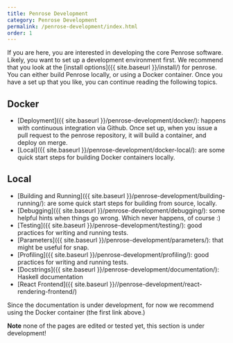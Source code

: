 ```yaml
---
title: Penrose Development
category: Penrose Development
permalink: /penrose-development/index.html
order: 1
---
```


If you are here, you are interested in developing the core Penrose software.
Likely, you want to set up a development environment first. We recommend that
you look at the [install options]({{ site.baseurl }}/install/) for penrose. You
can either build Penrose locally, or using a Docker container. Once you have
a set up that you like, you can continue reading the following topics.

## Docker

 - [Deployment]({{ site.baseurl }}/penrose-development/docker/): happens with continuous integration via Github. Once set up, when you issue a pull request to the penrose repository, it will build a container, and deploy on merge.
 - [Local]({{ site.baseurl }}/penrose-development/docker-local/): are some quick start steps for building Docker containers locally.

## Local

 - [Building and Running]({{ site.baseurl }}/penrose-development/building-running/): are some quick start steps for building from source, locally.
 - [Debugging]({{ site.baseurl }}/penrose-development/debugging/): some helpful hints when things go wrong. Which never happens, of course :)
 - [Testing]({{ site.baseurl }}/penrose-development/testing/): good practices for writing and running tests.
 - [Parameters]({{ site.baseurl }}/penrose-development/parameters/): that might be useful for snap.
 - [Profiling]({{ site.baseurl }}/penrose-development/profiling/): good practices for writing and running tests.
 - [Docstrings]({{ site.baseurl }}/penrose-development/documentation/): Haskell documentation
 - [React Frontend]({{ site.baseurl }}//penrose-development/react-rendering-frontend/)

Since the documentation is under development, for now we recommend using the Docker container (the first link above.)

**Note** none of the pages are edited or tested yet, this section is under development!
